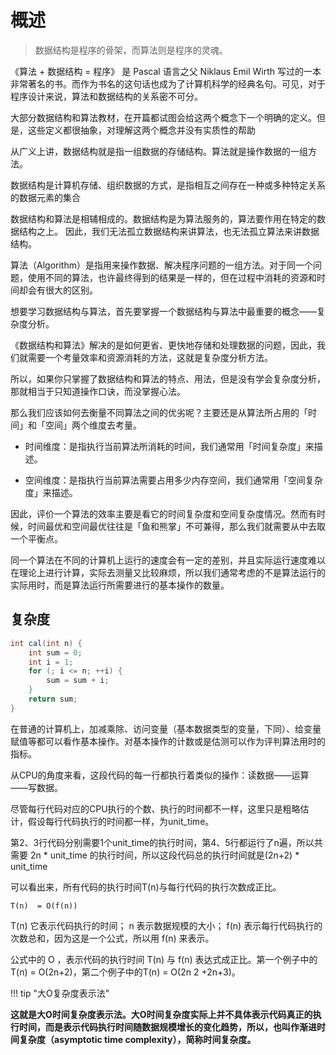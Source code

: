 


# 概述


> 数据结构是程序的骨架，而算法则是程序的灵魂。


《算法 + 数据结构 = 程序》 是 Pascal 语言之父 Niklaus Emil Wirth 写过的一本非常著名的书。而作为书名的这句话也成为了计算机科学的经典名句。可见，对于程序设计来说，算法和数据结构的关系密不可分。

大部分数据结构和算法教材，在开篇都试图会给这两个概念下一个明确的定义。但是，这些定义都很抽象，对理解这两个概念并没有实质性的帮助


从广义上讲，数据结构就是指一组数据的存储结构。算法就是操作数据的一组方法。

数据结构是计算机存储、组织数据的方式，是指相互之间存在一种或多种特定关系的数据元素的集合


数据结构和算法是相辅相成的。数据结构是为算法服务的，算法要作用在特定的数据结构之上。 因此，我们无法孤立数据结构来讲算法，也无法孤立算法来讲数据结构。


算法（Algorithm）是指用来操作数据、解决程序问题的一组方法。对于同一个问题，使用不同的算法，也许最终得到的结果是一样的，但在过程中消耗的资源和时间却会有很大的区别。


想要学习数据结构与算法，首先要掌握一个数据结构与算法中最重要的概念——复杂度分析。

《数据结构和算法》解决的是如何更省、更快地存储和处理数据的问题，因此，我们就需要一个考量效率和资源消耗的方法，这就是复杂度分析方法。

所以，如果你只掌握了数据结构和算法的特点、用法，但是没有学会复杂度分析，那就相当于只知道操作口诀，而没掌握心法。

那么我们应该如何去衡量不同算法之间的优劣呢？主要还是从算法所占用的「时间」和「空间」两个维度去考量。

- 时间维度：是指执行当前算法所消耗的时间，我们通常用「时间复杂度」来描述。

- 空间维度：是指执行当前算法需要占用多少内存空间，我们通常用「空间复杂度」来描述。

因此，评价一个算法的效率主要是看它的时间复杂度和空间复杂度情况。然而有时候，时间最优和空间最优往往是「鱼和熊掌」不可兼得，那么我们就需要从中去取一个平衡点。



同一个算法在不同的计算机上运行的速度会有一定的差别，并且实际运行速度难以在理论上进行计算，实际去测量又比较麻烦，所以我们通常考虑的不是算法运行的实际用时，而是算法运行所需要进行的基本操作的数量。






## 复杂度


```java
int cal(int n) {
    int sum = 0;
    int i = 1;
    for (; i <= n; ++i) {
    	sum = sum + i;
    }
    return sum;
}
```


在普通的计算机上，加减乘除、访问变量（基本数据类型的变量，下同）、给变量赋值等都可以看作基本操作。对基本操作的计数或是估测可以作为评判算法用时的指标。

从CPU的角度来看，这段代码的每一行都执行着类似的操作：读数据——运算——写数据。

尽管每行代码对应的CPU执行的个数、执行的时间都不一样，这里只是粗略估计，假设每行代码执行的时间都一样，为unit_time。

第2、3行代码分别需要1个unit_time的执行时间，第4、5行都运行了n遍，所以共需要 2n * unit_time 的执行时间，所以这段代码总的执行时间就是(2n+2) * unit_time 

可以看出来，所有代码的执行时间T(n)与每行代码的执行次数成正比。

```
T(n)  = O(f(n))
```

 T(n) 它表示代码执行的时间； n 表示数据规模的大小；
 f(n) 表示每行代码执行的次数总和，因为这是一个公式，所以用 f(n) 来表示。

公式中的 O ，表示代码的执行时间 T(n) 与 f(n) 表达式成正比。第一个例子中的T(n) = O(2n+2)，第二个例子中的T(n) = O(2n 2 +2n+3)。



!!! tip "大O复杂度表示法"

**这就是大O时间复杂度表示法。大O时间复杂度实际上并不具体表示代码真正的执行时间，而是表示代码执行时间随数据规模增长的变化趋势，所以，也叫作渐进时间复杂度（asymptotic time complexity），简称时间复杂度。**